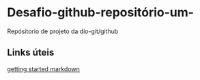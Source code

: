 # Desafio-github-repositório-um-
Repósitorio de projeto da dio-git/github

## Links úteis
[getting started markdown](https://www.markdownguide.org/getting-started/)
